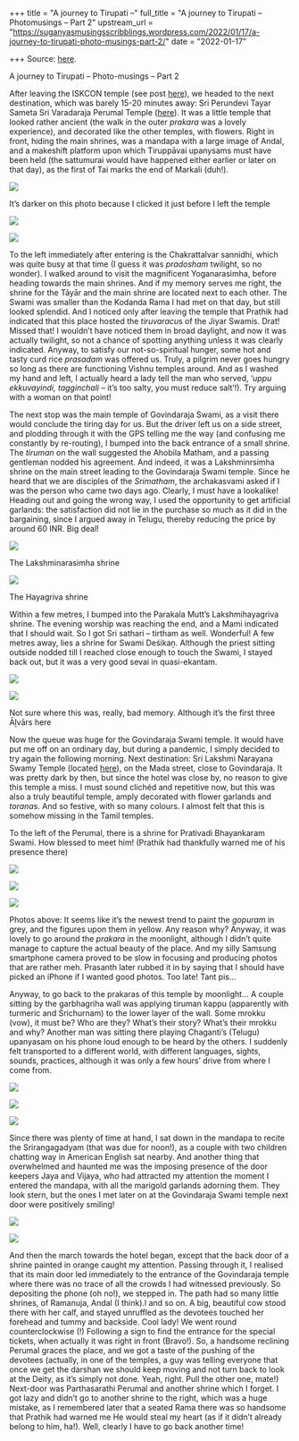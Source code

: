 +++
title = "A journey to Tirupati –"
full_title = "A journey to Tirupati – Photomusings – Part 2"
upstream_url = "https://suganyasmusingsscribblings.wordpress.com/2022/01/17/a-journey-to-tirupati-photo-musings-part-2/"
date = "2022-01-17"

+++
Source: [here](https://suganyasmusingsscribblings.wordpress.com/2022/01/17/a-journey-to-tirupati-photo-musings-part-2/).

A journey to Tirupati – Photo-musings – Part 2

After leaving the ISKCON temple (see post [here](https://suganyasmusingsscribblings.wordpress.com/2022/01/16/a-journey-to-tirupati-photo-musings-part-1/)), we headed to the next destination, which was barely 15-20 minutes away: Sri Perundevi Tayar Sameta Sri Varadaraja Perumal Temple ([here](https://goo.gl/maps/JGyU9cMTa8eNUEbS7)). It was a little temple that looked rather ancient (the walk in the outer *prakara* was a lovely experience), and decorated like the other temples, with flowers. Right in front, hiding the main shrines, was a mandapa with a large image of Andal, and a makeshift platform upon which Tiruppāvai upanysams must have been held (the sattumurai would have happened either earlier or later on that day), as the first of Tai marks the end of Markali (duh!).

![](https://suganyasmusingsscribblings.files.wordpress.com/2022/01/20220114_184557-min.jpg?w=766)

It’s darker on this photo because I clicked it just before I left the temple

![](https://suganyasmusingsscribblings.files.wordpress.com/2022/01/20220114_182007-min.jpg?w=1024)

![](https://suganyasmusingsscribblings.files.wordpress.com/2022/01/20220114_182042-min.jpg?w=1024)

To the left immediately after entering is the Chakrattalvar sannidhi, which was quite busy at that time (I guess it was *pradosham* twilight, so no wonder). I walked around to visit the magnificent Yoganarasimha, before heading towards the main shrines. And if my memory serves me right, the shrine for the Tāyār and the main shrine are located next to each other. The Swami was smaller than the Kodanda Rama I had met on that day, but still looked splendid. And I noticed only after leaving the temple that Prathik had indicated that this place hosted the *tiruvaracu*s of the Jiyar Swamis. Drat! Missed that! I wouldn’t have noticed them in broad daylight, and now it was actually twilight, so not a chance of spotting anything unless it was clearly indicated. Anyway, to satisfy our not-so-spiritual hunger, some hot and tasty curd rice *prasadam* was offered us. Truly, a pilgrim never goes hungry so long as there are functioning Vishnu temples around. And as I washed my hand and left, I actually heard a lady tell the man who served, ‘*uppu ekkuvayindi, tagginchali* – it’s too salty, you must reduce salt’!). Try arguing with a woman on that point!

The next stop was the main temple of Govindaraja Swami, as a visit there would conclude the tiring day for us. But the driver left us on a side street, and plodding through it with the GPS telling me the way (and confusing me constantly by re-routing), I bumped into the back entrance of a small shrine. The *tiruman* on the wall suggested the Ahobila Matham, and a passing gentleman nodded his agreement. And indeed, it was a Lakshminrsimha shrine on the main street leading to the Govindaraja Swami temple. Since he heard that we are disciples of the *Srimatham*, the archakasvami asked if I was the person who came two days ago. Clearly, I must have a lookalike! Heading out and going the wrong way, I used the opportunity to get artificial garlands: the satisfaction did not lie in the purchase so much as it did in the bargaining, since I argued away in Telugu, thereby reducing the price by around 60 INR. Big deal!

![](https://suganyasmusingsscribblings.files.wordpress.com/2022/01/20220114_184924-min.jpg?w=766)

The Lakshminarasimha shrine

![](https://suganyasmusingsscribblings.files.wordpress.com/2022/01/20220114_185519-min.jpg?w=766)

The Hayagriva shrine

Within a few metres, I bumped into the Parakala Mutt’s Lakshmihayagriva shrine. The evening worship was reaching the end, and a Mami indicated that I should wait. So I got Sri sathari – tirtham as well. Wonderful! A few metres away, lies a shrine for Swami Deśikaṉ. Although the priest sitting outside nodded till I reached close enough to touch the Swami, I stayed back out, but it was a very good sevai in quasi-ekantam.

![](https://suganyasmusingsscribblings.files.wordpress.com/2022/01/20220114_185927-min.jpg?w=766)

![](https://suganyasmusingsscribblings.files.wordpress.com/2022/01/20220114_185652-min-e1642329517342.jpg?w=936)

Not sure where this was, really, bad memory. Although it’s the first three Āḻvārs here

Now the queue was huge for the Govindaraja Swami temple. It would have put me off on an ordinary day, but during a pandemic, I simply decided to try again the following morning. Next destination: Sri Lakshmi Narayana Swamy Temple (located [here](https://goo.gl/maps/JGyU9cMTa8eNUEbS7)), on the Mada street, close to Govindaraja. It was pretty dark by then, but since the hotel was close by, no reason to give this temple a miss. I must sound clichéd and repetitive now, but this was also a truly beautiful temple, amply decorated with flower garlands and *torana*s. And so festive, with so many colours. I almost felt that this is somehow missing in the Tamil temples.

To the left of the Perumal, there is a shrine for Prativadi Bhayankaram Swami. How blessed to meet him! (Prathik had thankfully warned me of his presence there)

![](https://suganyasmusingsscribblings.files.wordpress.com/2022/01/20220114_191209-min.jpg?w=766)

![](https://suganyasmusingsscribblings.files.wordpress.com/2022/01/20220114_192648-min.jpg?w=766)

![](https://suganyasmusingsscribblings.files.wordpress.com/2022/01/20220114_192102-min.jpg?w=766)

Photos above: It seems like it’s the newest trend to paint the *gopuram* in grey, and the figures upon them in yellow. Any reason why? Anyway, it was lovely to go around the *prakara* in the moonlight, although I didn’t quite manage to capture the actual beauty of the place. And my silly Samsung smartphone camera proved to be slow in focusing and producing photos that are rather meh. Prasanth later rubbed it in by saying that I should have picked an iPhone if I wanted good photos. Too late! Tant pis…

Anyway, to go back to the prakaras of this temple by moonlight… A couple sitting by the garbhagriha wall was applying tiruman kappu (apparently with turmeric and Srichurnam) to the lower layer of the wall. Some mrokku (vow), it must be? Who are they? What’s their story? What’s their mrokku and why? Another man was sitting there playing Chaganti’s (Telugu) upanyasam on his phone loud enough to be heard by the others. I suddenly felt transported to a different world, with different languages, sights, sounds, practices, although it was only a few hours’ drive from where I come from.

![](https://suganyasmusingsscribblings.files.wordpress.com/2022/01/20220114_192315-min.jpg?w=766)

![](https://suganyasmusingsscribblings.files.wordpress.com/2022/01/20220114_192337-min.jpg?w=766)

![](https://suganyasmusingsscribblings.files.wordpress.com/2022/01/20220114_192448-min.jpg?w=1024)

Since there was plenty of time at hand, I sat down in the mandapa to recite the Srirangagadyam (that was due for noon!), as a couple with two children chatting way in American English sat nearby. And another thing that overwhelmed and haunted me was the imposing presence of the door keepers Jaya and Vijaya, who had attracted my attention the moment I entered the mandapa, with all the marigold garlands adorning them. They look stern, but the ones I met later on at the Govindaraja Swami temple next door were positively smiling!

![](https://suganyasmusingsscribblings.files.wordpress.com/2022/01/20220114_192149-min.jpg?w=766)

![](https://suganyasmusingsscribblings.files.wordpress.com/2022/01/20220114_192211-min.jpg?w=766)

And then the march towards the hotel began, except that the back door of a shrine painted in orange caught my attention. Passing through it, I realised that its main door led immediately to the entrance of the Govindaraja temple where there was no trace of all the crowds I had witnessed previously. So depositing the phone (oh no!), we stepped in. The path had so many little shrines, of Ramanuja, Andal (I think).l and so on. A big, beautiful cow stood there with her calf, and stayed unruffled as the devotees touched her forehead and tummy and backside. Cool lady! We went round counterclockwise (!) Following a sign to find the entrance for the special tickets, when actually it was right in front (Bravo!). So, a handsome reclining Perumal graces the place, and we got a taste of the pushing of the devotees (actually, in one of the temples, a guy was telling everyone that once we get the darshan we should keep moving and not turn back to look at the Deity, as it’s simply not done. Yeah, right. Pull the other one, mate!) Next-door was Parthasarathi Perumal and another shrine which I forget. I got lazy and didn’t go to another shrine to the right, which was a huge mistake, as I remembered later that a seated Rama there was so handsome that Prathik had warned me He would steal my heart (as if it didn’t already belong to him, ha!). Well, clearly I have to go back another time!

